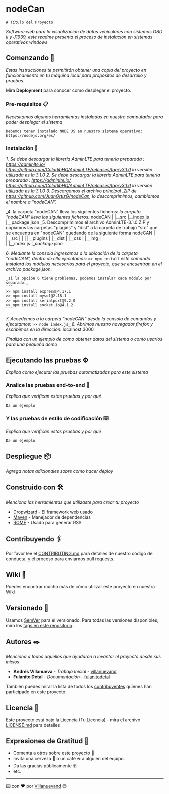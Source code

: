 # nodeCan

    
    
    # Título del Proyecto

_Software web para la visualización de datos vehiculares con sistemas OBD II y J1939, este readme presenta el proceso de instalación en sistemas operativos windows_

## Comenzando 🚀

_Estas instrucciones te permitirán obtener una copia del proyecto en funcionamiento en tu máquina local para propósitos de desarrollo y pruebas._

Mira **Deployment** para conocer como desplegar el proyecto.


### Pre-requisitos 📋

_Necesitamos algunas herramientas instaladas en nuestro computador para poder desplegar el sistema_

```
Debemos tener instalado NODE JS en nuestro sistema operativo: https://nodejs.org/es/
```

### Instalación 🔧

_1. Se debe descargar la librería AdminLTE para tenerla preparada : https://adminlte.io/    https://github.com/ColorlibHQ/AdminLTE/releases/tag/v3.1.0
    la versión utilizada es la 3.1.0_
_2. Se debe descargar la librería AdminLTE para tenerla preparada : https://adminlte.io/    https://github.com/ColorlibHQ/AdminLTE/releases/tag/v3.1.0
    la versión utilizada es la 3.1.0_
_3. Descargamos el archivo principal .ZIP de https://github.com/JuanOrtizG/nodeCan, lo descomprimimos, cambiamos el nombre a "nodeCAN"._

_4. la carpeta "nodeCAN" lleva los siguientes ficheros:
_la carpeta "nodeCAN" lleva los siguientes ficheros:_
    nodeCAN
     |
     |__src
     |__index.js
     |__package.json
_5. Descomprimimos el archivo AdminLTE-3.1.0.ZIP y copiamos las carpetas "plugins" y "dist" a la carpeta de trabajo "src" que se encuentra en "nodeCAN" quedando de la siguiente forma
   nodeCAN
     |
     |__src
     |     |
     |     |__plugins
     |     |__dist
     |     |__css
     |     |__img
     |   
     |
     |__index.js
     |__package.json_
     
_6.  Mediante la consola ingresamos a la ubicación de la carpeta "nodeCAN", dentro de ella ejecutamos:_
        ```
        >> npm install
        ```
   _este comando instalará los módulos necesarios para el proyecto, que se encuentran en el archivo package.json._

    _si la opción 6 tiene problemas, podemos instalar cada módulo por separado:_ 
    ```
    >> npm install express@4.17.1
    >> npm install mysql@2.18.1
    >> npm install serialport@9.2.0
    >> npm install socket.io@4.1.2
    ```

_7. Accedemos a la carpeta "nodeCAN" desde la consola de comandos y ejecutamos:_
    ```
    >> node index.js_
    ```
_8. Abrimos nuestro navegador firefox y escribimos en la dirección:_ 
    localhost:3000
    
_Finaliza con un ejemplo de cómo obtener datos del sistema o como usarlos para una pequeña demo_

## Ejecutando las pruebas ⚙️

_Explica como ejecutar las pruebas automatizadas para este sistema_

### Analice las pruebas end-to-end 🔩

_Explica que verifican estas pruebas y por qué_

```
Da un ejemplo
```

### Y las pruebas de estilo de codificación ⌨️

_Explica que verifican estas pruebas y por qué_

```
Da un ejemplo
```

## Despliegue 📦

_Agrega notas adicionales sobre como hacer deploy_

## Construido con 🛠️

_Menciona las herramientas que utilizaste para crear tu proyecto_

* [Dropwizard](http://www.dropwizard.io/1.0.2/docs/) - El framework web usado
* [Maven](https://maven.apache.org/) - Manejador de dependencias
* [ROME](https://rometools.github.io/rome/) - Usado para generar RSS

## Contribuyendo 🖇️

Por favor lee el [CONTRIBUTING.md](https://gist.github.com/villanuevand/xxxxxx) para detalles de nuestro código de conducta, y el proceso para enviarnos pull requests.

## Wiki 📖

Puedes encontrar mucho más de cómo utilizar este proyecto en nuestra [Wiki](https://github.com/tu/proyecto/wiki)

## Versionado 📌

Usamos [SemVer](http://semver.org/) para el versionado. Para todas las versiones disponibles, mira los [tags en este repositorio](https://github.com/tu/proyecto/tags).

## Autores ✒️

_Menciona a todos aquellos que ayudaron a levantar el proyecto desde sus inicios_

* **Andrés Villanueva** - *Trabajo Inicial* - [villanuevand](https://github.com/villanuevand)
* **Fulanito Detal** - *Documentación* - [fulanitodetal](#fulanito-de-tal)

También puedes mirar la lista de todos los [contribuyentes](https://github.com/your/project/contributors) quíenes han participado en este proyecto. 

## Licencia 📄

Este proyecto está bajo la Licencia (Tu Licencia) - mira el archivo [LICENSE.md](LICENSE.md) para detalles

## Expresiones de Gratitud 🎁

* Comenta a otros sobre este proyecto 📢
* Invita una cerveza 🍺 o un café ☕ a alguien del equipo. 
* Da las gracias públicamente 🤓.
* etc.



---
⌨️ con ❤️ por [Villanuevand](https://github.com/Villanuevand) 😊

    
